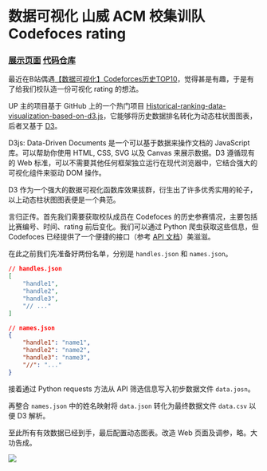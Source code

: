 # 数据可视化 山威 ACM 校集训队 Codefoces rating

### [展示页面](https://www.macrohard.cn/codeforces)  [代码仓库](https://github.com/Singularity0909/MGIT_Codeforces)

最近在B站偶遇[【数据可视化】Codeforces历史TOP10](https://www.bilibili.com/video/av43450831/)，觉得甚是有趣，于是有了给我们校队造一份可视化 rating 的想法。

UP 主的项目基于 GitHub 上的一个热门项目 [Historical-ranking-data-visualization-based-on-d3.js](https://github.com/Jannchie/Historical-ranking-data-visualization-based-on-d3.js)，它能够将历史数据排名转化为动态柱状图图表，后者又基于 [D3](https://github.com/d3/d3)。

D3js: Data-Driven Documents 是一个可以基于数据来操作文档的 JavaScript 库。可以帮助你使用 HTML, CSS, SVG 以及 Canvas 来展示数据。D3 遵循现有的 Web 标准，可以不需要其他任何框架独立运行在现代浏览器中，它结合强大的可视化组件来驱动 DOM 操作。

D3 作为一个强大的数据可视化函数库效果拔群，衍生出了许多优秀实用的轮子，以上动态柱状图图表便是一个典范。

言归正传。首先我们需要获取校队成员在 Codefoces 的历史参赛情况，主要包括比赛编号、时间、rating 前后变化。我们可以通过 Python 爬虫获取这些信息，但 Codefoces 已经提供了一个便捷的接口（参考 [API 文档](https://codeforces.com/apiHelp)）美滋滋。

在此之前我们先准备好两份名单，分别是 `handles.json` 和 `names.json`。

```json
// handles.json
[
    "handle1",
    "handle2",
    "handle3",
    "// ..."
]
```

```json
// names.json
{
    "handle1": "name1",
    "handle2": "name2",
    "handle3": "name3",
    "//": "..."
}
```

接着通过 Python requests 方法从 API 筛选信息写入初步数据文件 `data.josn`。

再整合 `names.json` 中的姓名映射将 `data.json` 转化为最终数据文件 `data.csv` 以便 D3 解析。

至此所有有效数据已经到手，最后配置动态图表。改造 Web 页面及调参，略。大功告成。

![](https://cdn.jsdelivr.net/gh/singularity0909/cdn/img/screenshot/codeforces.gif)